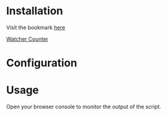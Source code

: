 
# Installation

Visit the bookmark [here](public/index.html)

[Watcher Counter](#random-link)

# Configuration

# Usage

Open your browser console to monitor the output of the script.

```

```